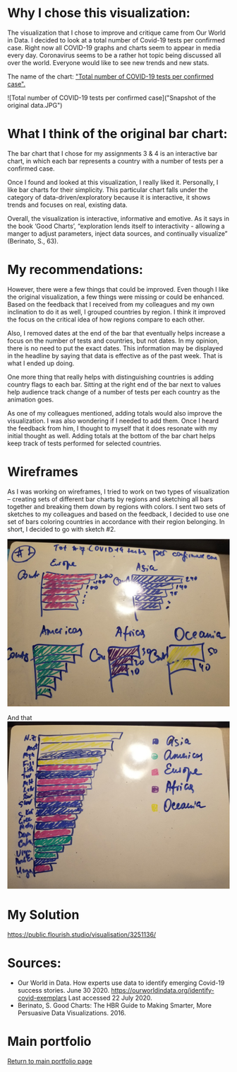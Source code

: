 # Why I chose this visualization: 

The visualization that I chose to improve and critique came from Our World in Data. I decided to look at a total number of Covid-19 tests per confirmed case. Right now all COVID-19 graphs and charts seem to appear in media every day. Coronavirus seems to be a rather hot topic being discussed all over the world. Everyone would like to see new trends and new stats. 

The name of the chart: ["Total number of COVID-19 tests per confirmed case".](
 https://ourworldindata.org/grapher/covid-tests-per-case-exemplars?time=2020-07-22&country=AUS~CUB~DNK~FJI~GRC~HUN~India%2C%20people%20tested~LVA~LTU~LUX~MYS~MLT~MMR~NZL~RWA~SVK~KOR~TWN~THA~ARE~URY)
 
![Total number of COVID-19 tests per confirmed case]("Snapshot of the original data.JPG")
 
 
# What I think of the original bar chart: 

The bar chart that I chose for my assignments 3 & 4 is an interactive bar chart, in which each bar represents a country with a number of tests per a confirmed case.   

Once I found and looked at this visualization, I really liked it. Personally, I like bar charts for their simplicity. This particular chart falls under the category of data-driven/exploratory because it is interactive, it shows trends and focuses on real, existing data. 

Overall, the visualization is interactive, informative and emotive. As it says in the book ‘Good Charts’, “exploration lends itself to interactivity - allowing a manger to adjust parameters, inject data sources, and continually visualize” (Berinato, S., 63). 

# My recommendations: 

However, there were a few things that could be improved. Even though I like the original visualization, a few things were missing or could be enhanced. 
Based on the feedback that I received from my colleagues and my own inclination to do it as well, I grouped countries by region. I think it improved the focus on the critical idea of how regions compare to each other.  

Also, I removed dates at the end of the bar that eventually helps increase a focus on the number of tests and countries, but not dates. In my opinion, there is no need to put the exact dates. This information may be displayed in the headline by saying that data is effective as of the past week. That is what I ended up doing. 

One more thing that really helps with distinguishing countries is adding country flags to each bar. Sitting at the right end of the bar next to values help audience track change of a number of tests per each country as the animation goes. 

As one of my colleagues mentioned, adding totals would also improve the visualization. I was also wondering if I needed to add them. Once I heard the feedback from him, I thought to myself that it does resonate with my initial thought as well. Adding totals at the bottom of the bar chart helps keep track of tests performed for selected countries.
  
# Wireframes

As I was working on wireframes, I tried to work on two types of visualization – creating sets of different bar charts by regions and sketching all bars together and breaking them down by regions with colors. I sent two sets of sketches to my colleagues and based on the feedback, I decided to use one set of bars coloring countries in accordance with their region belonging. In short, I decided to go with sketch #2.  

![blah](sketch1a.jpg)

And that
![blah](sketch1b.jpg)


# My Solution

https://public.flourish.studio/visualisation/3251136/


# Sources: 
* Our World in Data. How experts use data to identify emerging Covid-19 success stories. June 30 2020. https://ourworldindata.org/identify-covid-exemplars Last accessed 22 July 2020. 
* Berinato, S. Good Charts: The HBR Guide to Making Smarter, More Persuasive Data Visualizations. 2016. 


# Main portfolio
[Return to main portfolio page](README.md)
